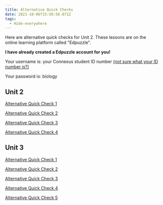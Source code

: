 ```yaml
---
title: Alternative Quick Checks
date: 2021-10-06T15:58:56.071Z
tags:
  - Hide-everywhere
---
```

Here are alternative quick checks for Unit 2. These lessons are on the online learning platform called "Edpuzzle". 

**I have already created a Edpuzzle account for you!**

Your username is: your Connexus student ID number [(not sure what your ID number is?)](/posts/how-to-find-your-student-id/)

Your password is: biology

## Unit 2

[Alternative Quick Check 1](https://edpuzzle.com/assignments/615dc1e9d950d8419c5de82e/watch)

[Alternative Quick Check 2](https://edpuzzle.com/assignments/615dc26282d837417e7e0267/watch)

[Alternative Quick Check 3](https://edpuzzle.com/assignments/615dc26282d837417e7e0267/watch)

[Alternative Quick Check 4](https://edpuzzle.com/assignments/615dd1c507be9841a66fc43a/watch)

## Unit 3

[Alternative Quick Check 1](https://edpuzzle.com/assignments/6169a26369bed4417c6cf664/watch)

[Alternative Quick Check 2](https://edpuzzle.com/assignments/6169a1ccca0f824155e03b39/watch)

[Alternative Quick Check 3](https://edpuzzle.com/assignments/6169a20f72279f4161848621/watch)

[Alternative Quick Check 4](https://edpuzzle.com/assignments/6169a2302d43c2417da64ef2/watch)

[Alternative Quick Check 5](https://edpuzzle.com/assignments/6169a2802e0236418c7fd24e/watch)